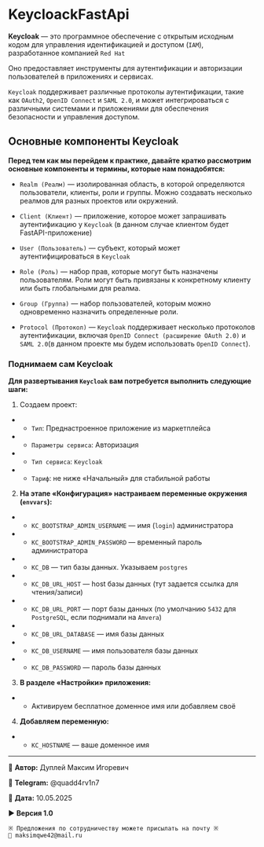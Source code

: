 # KeycloackFastApi

**Keycloak** — это программное обеспечение с открытым исходным кодом для управления идентификацией и доступом (`IAM`), разработанное компанией `Red Hat`

Оно предоставляет инструменты для аутентификации и авторизации пользователей в приложениях и сервисах.

`Keycloak` поддерживает различные протоколы аутентификации, такие как `OAuth2`, `OpenID Connect` и `SAML 2.0`, и может интегрироваться с различными системами и приложениями для обеспечения безопасности и управления доступом.

## Основные компоненты Keycloak

**Перед тем как мы перейдем к практике, давайте кратко рассмотрим основные компоненты и термины, которые нам понадобятся:**

- `Realm (Реалм)` — изолированная область, в которой определяются пользователи, клиенты, роли и группы. Можно создавать несколько реалмов для разных проектов или окружений.

- `Client (Клиент)` — приложение, которое может запрашивать аутентификацию у `Keycloak` (в данном случае клиентом будет FastAPI-приложение)

- `User (Пользователь)` — субъект, который может аутентифицироваться в `Keycloak`

- `Role (Роль)` — набор прав, которые могут быть назначены пользователям. Роли могут быть привязаны к конкретному клиенту или быть глобальными для реалма.

- `Group (Группа)` — набор пользователей, которым можно одновременно назначить определенные роли.

- `Protocol (Протокол)` — `Keycloak` поддерживает несколько протоколов аутентификации, включая `OpenID Connect (расширение OAuth 2.0)` и `SAML 2.0`(в данном проекте мы будем использовать `OpenID Connect`).

### Поднимаем сам Keycloak

**Для развертывания `Keycloak` вам потребуется выполнить следующие шаги:**

1. Создаем проект:

- - `Тип`: Преднастроенное приложение из маркетплейса
- - `Параметры сервиса`: Авторизация
- - `Тип сервиса`: `Keycloak`
- - `Тариф`: не ниже «Начальный» для стабильной работы

2. **На этапе «Конфигурация» настраиваем переменные окружения (`envvars`):**

- - `KC_BOOTSTRAP_ADMIN_USERNAME` — имя (`login`) администратора
- - `KC_BOOTSTRAP_ADMIN_PASSWORD` — временный пароль администратора
- - `KC_DB` — тип базы данных. Указываем `postgres`
- - `KC_DB_URL_HOST` — host базы данных (тут задается ссылка для чтения/записи)
- - `KC_DB_URL_PORT` — порт базы данных (по умолчанию `5432` для `PostgreSQL`, если поднимали на `Amvera`)
- - `KC_DB_URL_DATABASE` — имя базы данных
- - `KC_DB_USERNAME` — имя пользователя базы данных
- - `KC_DB_PASSWORD` — пароль базы данных

3. **В разделе «Настройки» приложения:**

- - Активируем бесплатное доменное имя или добавляем своё

4. **Добавляем переменную:**

- - `KC_HOSTNAME` — ваше доменное имя

---

💼 **Автор:** Дуплей Максим Игоревич

📲 **Telegram:** @quadd4rv1n7

📅 **Дата:** 10.05.2025

▶️ **Версия 1.0**

```textline
※ Предложения по сотрудничеству можете присылать на почту ※
📧 maksimqwe42@mail.ru
```
